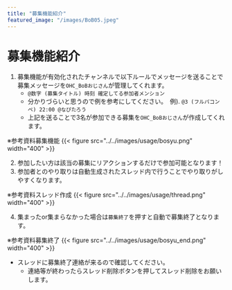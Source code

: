 ```yaml
---
title: "募集機能紹介"
featured_image: "/images/BoB05.jpeg"
---
```


# 募集機能紹介

1. 募集機能が有効化されたチャンネルで以下ルールでメッセージを送ることで募集メッセージを`OHC_BoBおじさん`が管理してくれます。
    - `@数字 (募集タイトル) 時刻 確定してる参加者メンション`
    - 分かりづらいと思うので例を参考にしてください。　例). `@3 (フルパコンペ) 22:00 @なぴたろう`
    - 上記を送ることで3名が参加できる募集を`OHC_BoBおじさん`が作成してくれます。


※参考資料募集機能
{{< figure src="../../images/usage/bosyu.png" width="400" >}}

2. 参加したい方は該当の募集にリアクションするだけで参加可能となります！
3. 参加者とのやり取りは自動生成されたスレッド内で行うことでやり取りがしやすくなります。

※参考資料スレッド作成
{{< figure src="../../images/usage/thread.png" width="400" >}}

4. 集まったor集まらなかった場合は`募集終了`を押すと自動で募集終了となります。

※参考資料募集終了
{{< figure src="../../images/usage/bosyu_end.png" width="400" >}}

- スレッドに募集終了連絡が来るので確認してください。
    - 連絡等が終わったらスレッド削除ボタンを押してスレッド削除をお願いします。